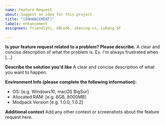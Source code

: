 ```yaml
---
name: Feature Request
about: Suggest an idea for this project
title: "[ENHANCEMENT]"
labels: enhancement
assignees: friendlyhj, GBLodb, ikexing-cn, Lubang-SF

---
```


**Is your feature request related to a problem? Please describe.**
A clear and concise description of what the problem is. Ex. I'm always frustrated when [...]

**Describe the solution you'd like**
A clear and concise description of what you want to happen.

**Environment Info (please complete the following information):**
 - OS: [e.g. Windows10, macOS BigSur]
 - Allocated RAM: [e.g. 6GB, 8000MB]
 - Modpack Version [e.g. 1.0.0, 1.0.2]

**Additional context**
Add any other context or screenshots about the feature request here.
